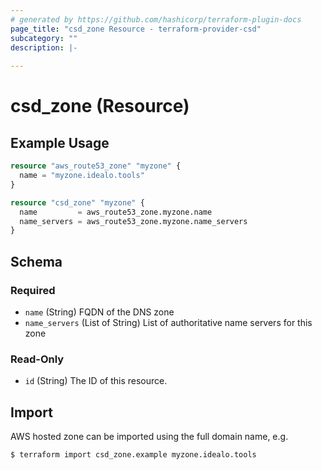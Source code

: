 ```yaml
---
# generated by https://github.com/hashicorp/terraform-plugin-docs
page_title: "csd_zone Resource - terraform-provider-csd"
subcategory: ""
description: |-
  
---
```


# csd_zone (Resource)



## Example Usage

```terraform
resource "aws_route53_zone" "myzone" {
  name = "myzone.idealo.tools"
}

resource "csd_zone" "myzone" {
  name         = aws_route53_zone.myzone.name
  name_servers = aws_route53_zone.myzone.name_servers
}
```

<!-- schema generated by tfplugindocs -->
## Schema

### Required

- `name` (String) FQDN of the DNS zone
- `name_servers` (List of String) List of authoritative name servers for this zone

### Read-Only

- `id` (String) The ID of this resource.

## Import

AWS hosted zone can be imported using the full domain name, e.g.

```
$ terraform import csd_zone.example myzone.idealo.tools 
```

